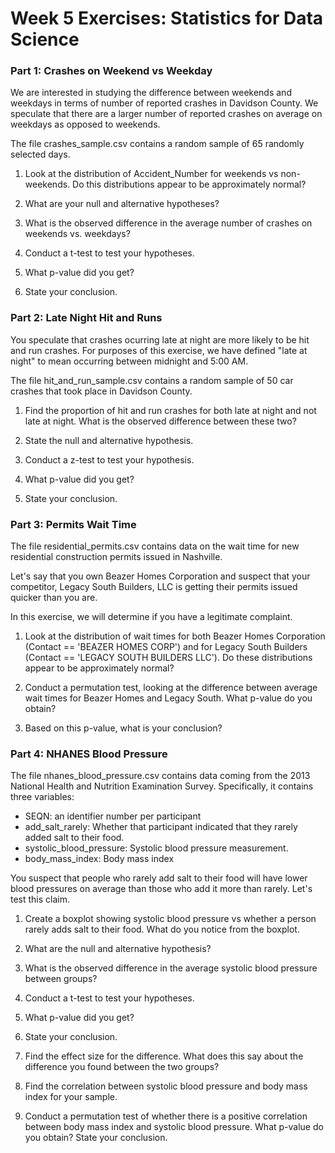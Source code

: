 # Week 5 Exercises: Statistics for Data Science

### Part 1: Crashes on Weekend vs Weekday 
We are interested in studying the difference between weekends and weekdays in terms of number of reported crashes in Davidson County. We speculate that there are a larger number of reported crashes on average on weekdays as opposed to weekends.

The file crashes_sample.csv contains a random sample of 65 randomly selected days.

1. Look at the distribution of Accident_Number for weekends vs non-weekends. Do this distributions appear to be approximately normal?

2. What are your null and alternative hypotheses?

3. What is the observed difference in the average number of crashes on weekends vs. weekdays?

4. Conduct a t-test to test your hypotheses.

5. What p-value did you get?

6. State your conclusion.


### Part 2: Late Night Hit and Runs
You speculate that crashes ocurring late at night are more likely to be hit and run crashes. For purposes of this exercise, we have defined "late at night" to mean occurring between midnight and 5:00 AM.

The file hit_and_run_sample.csv contains a random sample of 50 car crashes that took place in Davidson County.

1. Find the proportion of hit and run crashes for both late at night and not late at night. What is the observed difference between these two?

2. State the null and alternative hypothesis.

3. Conduct a z-test to test your hypothesis.

4. What p-value did you get?

5. State your conclusion.

### Part 3: Permits Wait Time
The file residential_permits.csv contains data on the wait time for new residential construction permits issued in Nashville.

Let's say that you own Beazer Homes Corporation and suspect that your competitor, Legacy South Builders, LLC is getting their permits issued quicker than you are.

In this exercise, we will determine if you have a legitimate complaint.

1. Look at the distribution of wait times for both Beazer Homes Corporation (Contact == 'BEAZER HOMES CORP') and for Legacy South Builders (Contact == 'LEGACY SOUTH BUILDERS LLC'). Do these distributions appear to be approximately normal?

2. Conduct a permutation test, looking at the difference between average wait times for Beazer Homes and Legacy South. What p-value do you obtain?

3. Based on this p-value, what is your conclusion?

### Part 4: NHANES Blood Pressure 
The file nhanes_blood_pressure.csv contains data coming from the 2013 National Health and Nutrition Examination Survey. Specifically, it contains three variables:
* SEQN: an identifier number per participant
* add_salt_rarely: Whether that participant indicated that they rarely added salt to their food.
* systolic_blood_pressure: Systolic blood pressure measurement.
* body_mass_index: Body mass index

You suspect that people who rarely add salt to their food will have lower blood pressures on average than those who add it more than rarely. Let's test this claim.

1. Create a boxplot showing systolic blood pressure vs whether a person rarely adds salt to their food. What do you notice from the boxplot. 

2. What are the null and alternative hypothesis?

3. What is the observed difference in the average systolic blood pressure between groups?

4. Conduct a t-test to test your hypotheses.

5. What p-value did you get?

6. State your conclusion.

7. Find the effect size for the difference. What does this say about the difference you found between the two groups?

8. Find the correlation between systolic blood pressure and body mass index for your sample.

9. Conduct a permutation test of whether there is a positive correlation between body mass index and systolic blood pressure. What p-value do you obtain? State your conclusion.
